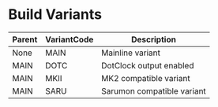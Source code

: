 # Build Variants

Parent | VariantCode | Description
-------|-------------|------------
None   | MAIN        | Mainline variant
MAIN   | DOTC        | DotClock output enabled
MAIN   | MKII        | MK2 compatible variant
MAIN   | SARU        | Sarumon compatible variant
